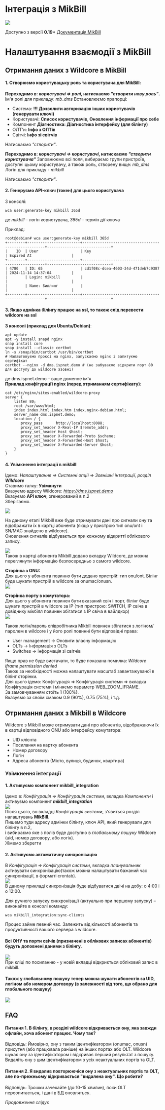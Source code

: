 # Інтеграція з MikBill
![](../assets/mikbill/mikbill.png)

Доступно з версії **0.19+**
[Документація MikBill](https://wiki.mikbill.pro/billing/wildcore)

# Налаштування взаємодії з MikBill

## Отримання даних з Wildcore в MikBill

#### 1. Створюємо користувацьку роль та користувача для MikBill:
**Переходимо в: _користувачі ⇒ ролі_, натискаємо _"створити нову роль"_.**
Ім'я ролі для прикладу: _mb_dms_
Встановлюємо прапорці:

- Система: **!!! Дозволити авторизацію інших користувачів (генерувати ключі)**
- Користувачі: **Список користувачів, Оновлення інформації про себе**
- Компонент **Діагностика: Діагностика інтерфейсу (для білінгу)**
- ОЛТ'и: **Інфо з ОЛТів**
- Світчі: **Інфо зі світчів**

Натискаємо _"створити"_.

**Переходимо в: _користувачі  ⇒ користувачі_, натискаємо _"створити користувача"_**
Заповнюємо всі поля, вибираємо групи пристроїв, доступні цьому користувачу, а також роль, створену вище: _mb_dms_
Логін для прикладу - _mikbill_

Натискаємо _"створити"_.

#### 2. Генеруємо API-ключ (токен) для цього користувача
З консолі:
```shell
wca user:generate-key mikbill 365d
```
де _mikbill_ – логін користувача, _365d_ – термін дії ключа

Приклад:
```shell
root@debian# wca user:generate-key mikbill 365d
+--------+------------------------+-----------------------------------------------------+-----------------------------+
|    ID  | User                   | Key                                                 | Expired At                  |
+--------+------------------------+-----------------------------------------------------+-----------------------------+
| 4780   | ID: 65                 | cd1f08c-dcea-4603-34d-471deb7c9387                  | 2024-11-14 14:37:04         |
|        | Login: mikbill         |                                                     |                             |
|        | Name: Биллинг          |                                                     |                             |
+--------+------------------------+-----------------------------------------------------+-----------------------------+
```

#### 3. Якщо адмінка білінгу працює на ssl, то також слід перевести wildcore на ssl
**З консолі (приклад для Ubuntu/Debian)**:

```shell 
apt update
apt -y install snapd nginx
snap install core
snap install --classic certbot
ln -s /snap/bin/certbot /usr/bin/certbot
# Налаштовуємо проксі на nginx, запускаємо nginx і запитуємо сертифікат
certbot --nginx -d dms.ispnet.demo # (не забуваємо відкрити порт 80 для доступу до wildcore ззовні)

```
де dms.ispnet.demo – ваше доменне ім'я       
**Приклад конфігурації nginx (перед отриманням сертифікату)**:
```shell
cat /etc/nginx/sites-enabled/wildcore-proxy
server {
	listen 80;
	root /var/www/html;
	index index.html index.htm index.nginx-debian.html;
	server_name dms.ispnet.demo;
    location / {
       proxy_pass      http://localhost:8088;
       proxy_set_header X-Real-IP $remote_addr;
       proxy_set_header Host $host;
       proxy_set_header X-Forwarded-Proto $scheme;
       proxy_set_header X-Forwarded-Host $host;
       proxy_set_header X-Forwarded-Server $host;
    }
}
```
#### 4. Увімкнення інтеграції в mikbill
Ідемо: _Налаштування ⇒ Системні опції ⇒ Зовнішні інтеграції, розділ **Wildcore**_      
Ставимо галку: **Увімкнути**      
Вказуємо адресу Wildcore: _https://dms.ispnet.demo_      
Вказуємо **API ключ**, згенерований в п.2      
Зберігаємо.

![](../assets/mikbill/wildcore_settings.jpg)     

На даному етапі Mikbill вже буде отримувати дані про сигнали ону та відображати їх в картці абонента (якщо у пристрою тип onu/ont і SN/MAC знайдено в wildcore).        
Оновлення сигналів відбувається при кожному відкритті облікового запису.


![](../assets/mikbill/wildcore_pon.jpg)             
Також в картці абонента Mikbill додано вкладку Wildcore, де можна переглянути інформацію безпосередньо з самого wildcore.

**Сторінка з ONU:**          
Для цього у абонента повинно бути додано пристрій: тип onu/ont. Білінг буде шукати пристрій в wildcore за onumac/onusn.          
![](../assets/mikbill/wildcore_card_pon.jpg)     


**Сторінка порту в комутатора:**      
Для цього у абонента повинен бути вказаний свіч і порт, білінг буде шукати пристрій в wildcore за IP (тип пристрою: SWITCH, IP свіча в довіднику мікбілл повинен збігатися з IP свіча в вайлдкор)      
![](../assets/mikbill/wildcore_card_switch.jpg)     

Також логін/пароль співробітника Mikbill повинен збігатися з логіном/паролем в wildcore і у його ролі повинні бути відповідні права:

- User management → Оновити власну інформацію
- OLTs → Інформація з OLTs
- Switches → Інформація зі світчів

Якщо прав не буде вистачати, то буде показана помилка:  _Wildcore iframe permission denied_      
Також за необхідності можна налаштувати масштаб завантажуваної в білінг сторінки.     
Для цього ідемо: Конфігурація ⇒ Конфігурація системи ⇒ вкладка Конфігурація системи і міняємо параметр WEB_ZOOM_IFRAME.    
За замовчуванням стоїть 1 (100%).      
Вказуємо за своїм смаком 0.9 (90%), 0.75 (75%), і т.д.


## Отримання даних з Mikbill в Wildcore

Wildcore з Mikbill може отримувати дані про абонентів, відображаючи їх в картці відповідного ONU або інтерфейсу комутатора:

- UID клієнта
- Посилання на картку абонента
- Номер договору
- Логін
- Адреса абонента (Місто, вулиця, будинок, квартира)


### Увімкнення інтеграції
#### 1. Активуємо компонент mikbill_integration
Ідемо в: _Конфігурація ⇒ Конфігурація системи_, вкладка _Компоненти_ і активуємо компонент _**mikbill_integration**_        
![](../assets/mikbill/wildcore_component_list.png)      
Після цього, во вкладці _Конфігурація системи_,  з'явиться розділ налаштувань **MikBill**.       
Пишемо туди адресу адмінки білінгу, ключ API, який генерували для білінгу в п.2,       
і вибираємо яке з полів буде доступно в _глобальному пошуку_ Wildcore (uid, номер договору, або логін).      
Жмемо зберегти

#### 2. Активуємо автоматичну синхронізацію
В _Конфігурація ⇒ Конфігурація системи_, вкладка  _планувальник_  активувати синхронізацію(також можна налаштувати бажаний час синхронізації, в форматі crontab).       
![](../assets/mikbill/schedule_rule.png)      
В даному прикладі синхронізація буде відбуватися двічі на добу: о 4:00 і о 12:00.

Для ручного запуску синхронізації (актуально при першому запуску) – виконайте в консолі команду:
```shell 
wca mikbill_integration:sync-clients
```     
Процес займе певний час. Залежить від кількості абонентів та продуктивності вашого сервера з wildcore.

#### Всі ОНУ та порти свічів (призначені в облікових записах абонентів) будуть доповнені даними з білінгу.
![](../assets/mikbill/storage_info_card.png)       
При кліці по посиланню - у новій вкладці відкриється обліковий запис в mikbill.

#### Також у глобальному пошуку тепер можна шукати абонентів за UID, логіном або номером договору (в залежності від того, що обрано для глобального пошуку)
![](../assets/mikbill/global_search.png)


## FAQ
#### Питання 1. В білінгу, в розділі wildcore відкривається ону, яка завжди офлайн, хоча абонент працює. Чому так?
Відповідь: Ймовірно, ону з таким ідентифікатором (onumac, onusn) присутня (або працювала раніше) на інших портах або OLT. Wildcore шукає ону за ідентифікатором і відкриває перший результат з пошуку. Видаліть ону з цим ідентифікатором з усіх неактуальних портів та OLT.

#### Питання 2. Я видалив повторюючіся ону з неактуальних портів та OLT, але по-прежньому відкривається "видалена ону". Що робити?
Відповідь: Трошки зачекайте (до 10-15 хвилин), поки OLT переопитається, і дані в БД оновляться.

_Продовження слідує_
